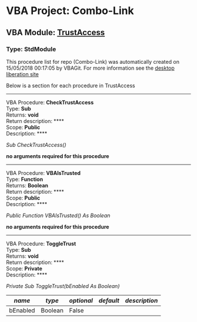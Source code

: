 # VBA Project: **Combo-Link**
## VBA Module: **[TrustAccess](/scripts/TrustAccess.vba "source is here")**
### Type: StdModule  

This procedure list for repo (Combo-Link) was automatically created on 15/05/2018 00:17:05 by VBAGit.
For more information see the [desktop liberation site](http://ramblings.mcpher.com/Home/excelquirks/drivesdk/gettinggithubready "desktop liberation")

Below is a section for each procedure in TrustAccess

---
VBA Procedure: **CheckTrustAccess**  
Type: **Sub**  
Returns: **void**  
Return description: ****  
Scope: **Public**  
Description: ****  

*Sub CheckTrustAccess()*  

**no arguments required for this procedure**


---
VBA Procedure: **VBAIsTrusted**  
Type: **Function**  
Returns: **Boolean**  
Return description: ****  
Scope: **Public**  
Description: ****  

*Public Function VBAIsTrusted() As Boolean*  

**no arguments required for this procedure**


---
VBA Procedure: **ToggleTrust**  
Type: **Sub**  
Returns: **void**  
Return description: ****  
Scope: **Private**  
Description: ****  

*Private Sub ToggleTrust(bEnabled As Boolean)*  

*name*|*type*|*optional*|*default*|*description*
---|---|---|---|---
bEnabled|Boolean|False||
